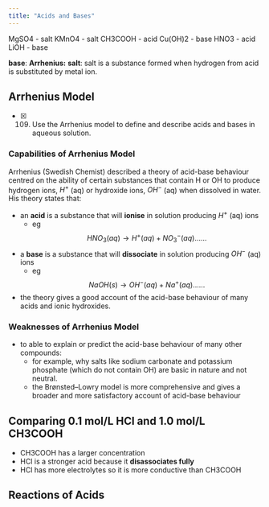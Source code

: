 ```yaml
---
title: "Acids and Bases"
---
```


MgSO4 - salt
KMnO4 - salt
CH3COOH - acid
Cu(OH)2 - base
HNO3 - acid
LiOH - base

**base**: 
**Arrhenius:** 
**salt**: salt is a substance formed when hydrogen from acid is substituted by metal ion. 

## Arrhenius Model
- [x] 109. Use the Arrhenius model to define and describe acids and bases in aqueous solution.
### Capabilities of Arrhenius Model
Arrhenius (Swedish Chemist) described a theory of acid-base behaviour centred on the ability of certain substances that contain H or OH to produce hydrogen ions, $H^{+}$ (aq) or hydroxide ions, $OH^-$ (aq) when dissolved in water. His theory states that:
- an **acid** is a substance that will **ionise** in solution producing $H^+$ (aq) ions
	- eg $$HNO_{3}(aq)\to H^+(aq)+NO_{3}^-(aq)\dots\dots$$
- a **base** is a substance that will **dissociate** in solution producing $OH^-$ (aq) ions
	- eg $$NaOH(s)\to OH^-(aq)+Na^+(aq)\dots\dots$$
- the theory gives a good account of the acid-base behaviour of many acids and ionic hydroxides.
### Weaknesses of Arrhenius Model
- to able to explain or predict the acid-base behaviour of many other compounds:
	- for example, why salts like sodium carbonate and potassium phosphate (which do not contain OH) are basic in nature and not neutral.
	- the Brønsted–Lowry model is more comprehensive and gives a broader and more satisfactory account of acid-base behaviour

## Comparing 0.1 mol/L HCl and 1.0 mol/L CH3COOH
- CH3COOH has a larger concentration
- HCl is a stronger acid because it **disassociates fully**
- HCl has more electrolytes so it is more conductive than CH3COOH

## Reactions of Acids
